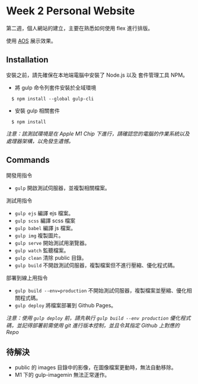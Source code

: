 # Week 2 Personal Website
第二週，個人網站的建立，主要在熟悉如何使用 flex 進行排版。

使用 [AOS](https://michalsnik.github.io/aos/) 展示效果。


## Installation
安裝之前，請先確保在本地端電腦中安裝了 Node.js 以及 套件管理工具 NPM。

- 將 gulp 命令列套件安裝於全域環境

```shell
  $ npm install --global gulp-cli
```

- 安裝 gulp 相關套件

```shell
  $ npm install
```
*注意：該測試環境是在 Apple M1 Chip 下進行，請確認您的電腦的作業系統以及處理器架構，以免發生遺憾。*

## Commands

開發用指令
- `gulp`
    開啟測試伺服器，並複製相關檔案。

測試用指令
- `gulp ejs`
    編譯 ejs 檔案。
- `gulp scss`
    編譯 scss 檔案
- `gulp babel`
    編譯 js 檔案。
- `gulp img`
    複製圖片。
- `gulp serve`
    開始測試用瀏覽器。
- `gulp watch`
    監聽檔案。
- `gulp clean`
    清除 public 目錄。
- `gulp build`
    不開啟測試伺服器，複製檔案但不進行壓縮、優化程式碼。

部署到線上用指令
- `gulp build --env=production`
    不開始測試伺服器，複製檔案並壓縮、優化相關程式碼。
- `gulp deploy`
    將檔案部署到 Github Pages。

*注意：使用 `gulp deploy` 前，請先執行 `gulp build --env production` 優化程式碼，並記得部署前需使用 git 進行版本控制，並且令其指定 Github 上對應的 Repo*

## 待解決
- public 的 images 目錄中的影像，在圖像檔案更動時，無法自動移除。
- M1 下的 gulp-imagemin 無法正常運作。